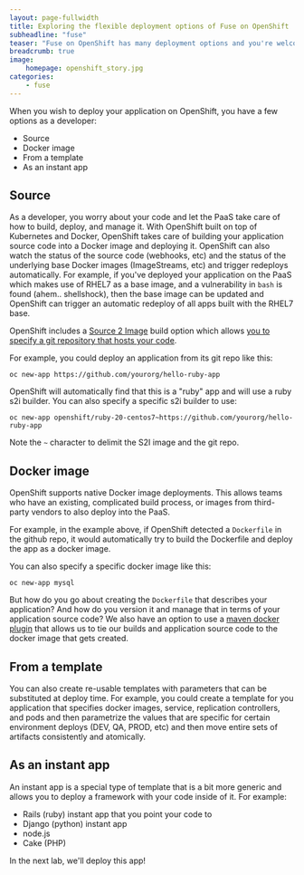 ```yaml
---
layout: page-fullwidth
title: Exploring the flexible deployment options of Fuse on OpenShift
subheadline: "fuse"
teaser: "Fuse on OpenShift has many deployment options and you're welcome to select the best for your environment. In this lab, we'll explore some of those deployment options and discuss which may be right for you"
breadcrumb: true
image:
    homepage: openshift_story.jpg
categories:
    - fuse
---
```


When you wish to deploy your application on OpenShift, you have a few options as a developer:

* Source
* Docker image
* From a template
* As an instant app

## Source
As a developer, you worry about your code and let the PaaS take care of how to build, deploy, and manage it. With OpenShift built on top of Kubernetes and Docker, OpenShift takes care of building your application source code into a Docker image and deploying it. OpenShift can also watch the status of the source code (webhooks, etc) and the status of the underlying base Docker images (ImageStreams, etc) and trigger redeploys automatically. For example, if you've deployed your application on the PaaS which makes use of RHEL7 as a base image, and a vulnerability in `bash` is found (ahem.. shellshock), then the base image can be updated and OpenShift can trigger an automatic redeploy of all apps built with the RHEL7 base.

OpenShift includes a [Source 2 Image](https://github.com/openshift/source-to-image) build option which allows [you to specify a git repository that hosts your code](https://docs.openshift.org/latest/dev_guide/new_app.html#specifying-source-code).

For example, you could deploy an application from its git repo like this:

    oc new-app https://github.com/yourorg/hello-ruby-app
    
OpenShift will automatically find that this is a "ruby" app and will use a ruby s2i builder. You can also specify a specific s2i builder to use:

    oc new-app openshift/ruby-20-centos7~https://github.com/yourorg/hello-ruby-app
    
Note the `~` character to delimit the S2I image and the git repo.


## Docker image 
OpenShift supports native Docker image deployments. This allows teams who have an existing, complicated build process, or images from third-party vendors to also deploy into the PaaS. 
 
For example, in the example above, if OpenShift detected a `Dockerfile` in the github repo, it would automatically try to build the Dockerfile and deploy the app as a docker image.

You can also specify a specific docker image like this:

    oc new-app mysql
    
But how do you go about creating the `Dockerfile` that describes your application? And how do you version it and manage that in terms of your application source code? We also have an option to use a [maven docker plugin](https://github.com/rhuss/docker-maven-plugin/blob/master/README.md) that allows us to tie our builds and application source code to the docker image that gets created. 
    
## From a template
You can also create re-usable templates with parameters that can be substituted at deploy time. For example, you could create a template for you application that specifies docker images, service, replication controllers, and pods and then parametrize the values that are specific for certain environment deploys (DEV, QA, PROD, etc) and then move entire sets of artifacts consistently and atomically. 

## As an instant app
An instant app is a special type of template that is a bit more generic and allows you to deploy a framework with your code inside of it. For example:

* Rails (ruby) instant app that you point your code to
* Django (python) instant app
* node.js
* Cake (PHP)


In the next lab, we'll deploy this app!

